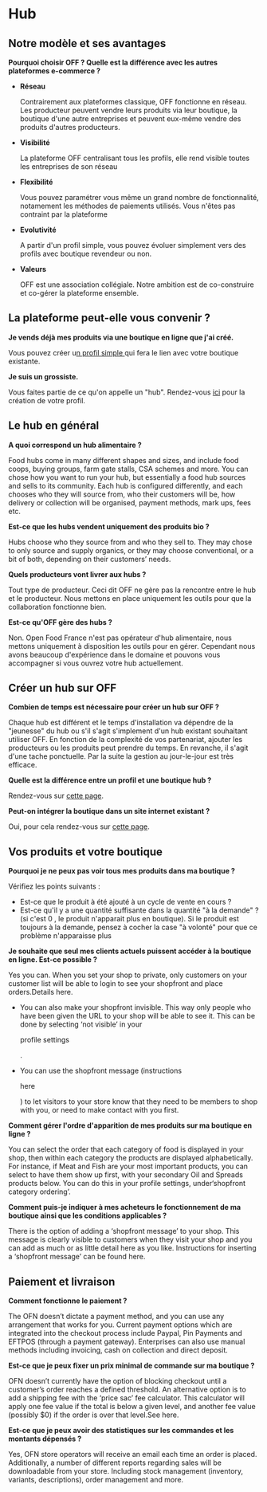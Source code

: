 # Hub

## Notre modèle et ses avantages

**Pourquoi choisir OFF ? Quelle est la différence avec les autres plateformes e-commerce ?**

* **Réseau**

  Contrairement aux plateformes classique, OFF fonctionne en réseau. Les producteur peuvent vendre leurs produits via leur boutique, la boutique d'une autre entreprises et peuvent eux-même vendre des produits d'autres producteurs.

* **Visibilité**

  La plateforme OFF centralisant tous les profils, elle rend visible toutes les entreprises de son réseau

* **Flexibilité**

  Vous pouvez paramétrer vous même un grand nombre de fonctionnalité, notamement les méthodes de paiements utilisés. Vous n'êtes pas contraint par la plateforme

* **Evolutivité**

  A partir d'un profil simple, vous pouvez évoluer simplement vers des profils avec boutique revendeur ou non.

* **Valeurs**

  OFF est une association collégiale. Notre ambition est de co-construire et co-gérer la plateforme ensemble. 

## La plateforme peut-elle vous convenir ?

**Je vends déjà mes produits via une boutique en ligne que j'ai créé.**

Vous pouvez créer u[n profil simple ](../les-differents-profils-utilisateurs/le-hub-non-producteur-sans-boutique-en-ligne.md)qui fera le lien avec votre boutique existante.

**Je suis un grossiste.**

Vous faites partie de ce qu'on appelle un "hub". Rendez-vous [ici](../fonctionnalites-standards/inscription-et-creation-de-profil.md) pour la création de votre profil.

## Le hub en général

**A quoi correspond un hub alimentaire ?**

Food hubs come in many different shapes and sizes, and include food coops, buying groups, farm gate stalls, CSA schemes and more. You can chose how you want to run your hub, but essentially a food hub sources and sells to its community. Each hub is configured differently, and each chooses who they will source from, who their customers will be, how delivery or collection will be organised, payment methods, mark ups, fees etc.

**Est-ce que les hubs vendent uniquement des produits bio ?**

Hubs choose who they source from and who they sell to. They may chose to only source and supply organics, or they may choose conventional, or a bit of both, depending on their customers’ needs.

**Quels producteurs vont livrer aux hubs ?**

Tout type de producteur. Ceci dit OFF ne gère pas la rencontre entre le hub et le producteur. Nous mettons en place uniquement les outils pour que la collaboration fonctionne bien.

**Est-ce qu'OFF gère des hubs ?**

Non. Open Food France n'est pas opérateur d'hub alimentaire, nous mettons uniquement à disposition les outils pour en gérer. Cependant nous avons beaucoup d'expérience dans le domaine et pouvons vous accompagner si vous ouvrez votre hub actuellement.

## Créer un hub sur OFF

**Combien de temps est nécessaire pour créer un hub sur OFF ?**

Chaque hub est différent et le temps d'installation va dépendre de la "jeunesse" du hub ou s'il s'agit s'implement d'un hub existant souhaitant utiliser OFF. En fonction de la complexité de vos partenariat, ajouter les producteurs ou les produits peut prendre du temps. En revanche, il s'agit d'une tache ponctuelle. Par la suite la gestion au jour-le-jour est très efficace.

**Quelle est la différence entre un profil et une boutique hub ?**

Rendez-vous sur [cette page](../les-differents-profils-utilisateurs/).

**Peut-on intégrer la boutique dans un site internet existant ?**

Oui, pour cela rendez-vous sur [cette page](../fonctionnalites-standards/mise-en-place-dune-boutique/embedded-shops.md).

## Vos produits et votre boutique

**Pourquoi je ne peux pas voir tous mes produits dans ma boutique ?**

Vérifiez les points suivants :

* Est-ce que le produit à été ajouté à un cycle de vente en cours ?
* Est-ce qu'il y a une quantité suffisante dans la quantité "à la demande" ? \(si c'est 0 , le produit n'apparait plus en boutique\). Si le produit est toujours à la demande, pensez à cocher la case "à volonté" pour que ce problème n'apparaisse plus

**Je souhaite que seul mes clients actuels puissent accéder à la boutique en ligne. Est-ce possible ?**

Yes you can. When you set your shop to private, only customers on your customer list will be able to login to see your shopfront and place orders.Details here.

* You can also make your shopfront invisible. This way only people who have been given the URL to your shop will be able to see it. This can be done by selecting ‘not visible’ in your

  profile settings

  .

* You can use the shopfront message \(instructions

  here

  \) to let visitors to your store know that they need to be members to shop with you, or need to make contact with you first.

**Comment gérer l'ordre d'apparition de mes produits sur ma boutique en ligne ?**

You can select the order that each category of food is displayed in your shop, then within each category the products are displayed alphabetically. For instance, if Meat and Fish are your most important products, you can select to have them show up first, with your secondary Oil and Spreads products below. You can do this in your profile settings, under‘shopfront category ordering’.

**Comment puis-je indiquer à mes acheteurs le fonctionnement de ma boutique ainsi que les conditions applicables ?**

There is the option of adding a ‘shopfront message’ to your shop. This message is clearly visible to customers when they visit your shop and you can add as much or as little detail here as you like. Instructions for inserting a ‘shopfront message’ can be found here.

## Paiement et livraison

**Comment fonctionne le paiement ?**

The OFN doesn’t dictate a payment method, and you can use any arrangement that works for you. Current payment options which are integrated into the checkout process include Paypal, Pin Payments and EFTPOS \(through a payment gateway\). Enterprises can also use manual methods including invoicing, cash on collection and direct deposit.

**Est-ce que je peux fixer un prix minimal de commande sur ma boutique ?**

OFN doesn’t currently have the option of blocking checkout until a customer’s order reaches a defined threshold. An alternative option is to add a shipping fee with the ‘price sac’ fee calculator. This calculator will apply one fee value if the total is below a given level, and another fee value \(possibly $0\) if the order is over that level.See here.

**Est-ce que je peux avoir des statistiques sur les commandes et les montants dépensés ?**

Yes, OFN store operators will receive an email each time an order is placed. Additionally, a number of different reports regarding sales will be downloadable from your store. Including stock management \(inventory, variants, descriptions\), order management and more.

